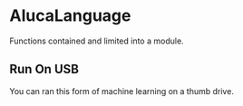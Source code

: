 # AlucaLanguage
Functions contained and limited into a module.

## Run On USB
You can ran this form of machine learning on a thumb drive.
